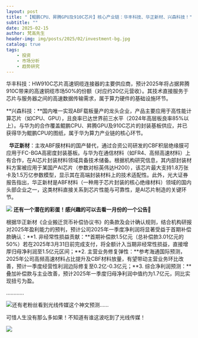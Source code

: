 ```yaml
---
layout: post
title: "【鲲鹏CPU、昇腾GPU及910C芯片】核心产业链：华丰科技、华正新材、兴森科技！"
subtitle: ""
date: 2025-02-15
author: 梵高先生
header-img: img/posts/2025/02/investment-bg.jpg
catalog: true
tags:
    - 投资
    - 市场分析
    - 趋势研究
---
```


华丰科技：HW910C芯片高速铜缆连接器的主要供应商，预计2025年将占据昇腾910C带来的高速铜缆市场50%的份额（对应约20亿元营收）。其技术直接服务于芯片与服务器之间的高速数据传输需求，属于算力硬件的基础设施环节。

**兴森科技：**国内唯一实现ABF载板量产的龙头企业，产品主要应用于高性能计算芯片（如CPU、GPU），且良率已达世界前三水平（2024年高层板良率85%以上）。与华为的合作覆盖鲲鹏CPU、昇腾GPU及910C芯片的封装基板供应，并已获得华为鲲鹏CPU的图纸，属于华为算力产业链的核心环节。 &nbsp;

&nbsp; **华正新材**：主攻ABF膜材料的国产替代，通过合资公司研发的CBF积层绝缘膜可应用于FC-BGA高密度封装基板。与华为在通信材料（如FR4、高频高速材料）上有合作，在AI芯片封装材料领域具备技术储备。根据机构研究信息，其内部封装材料方案被应用于某国产AI芯片（参数对标英伟达H200），该芯片最大支持1.8万张卡及1.5万亿参数模型，显示其在高端封装材料上的技术适配性。此外，光大证券报告指出，华正新材是ABF材料（一种用于芯片封装的核心绝缘材料）领域的国内头部企业之一，这类材料直接关系到芯片性能与可靠性，是AI芯片制造的关键环节。

![](https://mmbiz.qpic.cn/sz_mmbiz_jpg/https://mmbiz.qpic.cn/sz_mmbiz_jpg/ViaIfpMVXKTQ3YpDxco7wr0XJkQWVqvxEo9RljA9ffWicUbOugl6j52M9bxAmCfmSgBw9wnRtkOqhXQiceUtCjSMg/640?wx_fmt=jpeg)
**还有一个潜在的彩蛋！感兴趣的可以去看一月份的一个公告📣**

根据华正新材《企业搬迁货币补偿协议书》的条款及会计确认规则，结合机构研报对2025年盈利能力的预判，预计公司2025年一季度净利润将显著受益于首期补偿款确认：**1. 非经常性损益贡献：**首期补偿款1.5亿元（总补偿款3.01亿元的50%）若在2025年3月31日前完成支付，将全额计入当期非经常性损益，直接增厚归母净利润至1.5亿元区间；**2. 主营业务修复弹性：**参考海通国际预测，2025年公司高频高速材料占比提升及CBF材料放量，有望带动主营业务环比改善，预计一季度经营性利润边际修复至0.2亿-0.3亿元；**3. 综合净利润预测：**叠加补偿款与主业改善，预计2025年一季度归母净利润中值约为1.7亿元，同比实现扭亏为盈。

…………

![](https://mmbiz.qpic.cn/sz_mmbiz_jpg/https://mmbiz.qpic.cn/sz_mmbiz_jpg/ViaIfpMVXKTQ3YpDxco7wr0XJkQWVqvxEdSZhHFoJH6uBZpQiavRS8KKbVvdeuNr92kyWibG72eXFxjk9JASkJFGQ/640?wx_fmt=jpeg)还有老粉丝看到光线传媒这个神文预测……

可惜人生没有那么多如果！不知道有谁这波吃到了光线传媒！

![](https://mmbiz.qpic.cn/sz_mmbiz_jpg/https://mmbiz.qpic.cn/sz_mmbiz_jpg/ViaIfpMVXKTQ3YpDxco7wr0XJkQWVqvxE8LqLYUUiaQwx5uyhfCKYZT3QDPgPiat6wS01okmcbkKHpkf3QMWrGzGA/640?wx_fmt=jpeg)